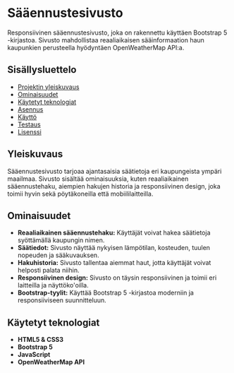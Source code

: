 # Sääennustesivusto

Responsiivinen sääennustesivusto, joka on rakennettu käyttäen Bootstrap 5 -kirjastoa. Sivusto mahdollistaa reaaliaikaisen sääinformaation haun kaupunkien perusteella hyödyntäen OpenWeatherMap API:a.

## Sisällysluettelo

- [Projektin yleiskuvaus](#projektin-yleiskuvaus)
- [Ominaisuudet](#ominaisuudet)
- [Käytetyt teknologiat](#käytetyt-teknologiat)
- [Asennus](#asennus)
- [Käyttö](#käyttö)
- [Testaus](#testaus)
- [Lisenssi](#lisenssi)

## Yleiskuvaus

Sääennustesivusto tarjoaa ajantasaisia säätietoja eri kaupungeista ympäri maailmaa. Sivusto sisältää ominaisuuksia, kuten reaaliaikainen sääennustehaku, aiempien hakujen historia ja responsiivinen design, joka toimii hyvin sekä pöytäkoneilla että mobiililaitteilla.

## Ominaisuudet

- **Reaaliaikainen sääennustehaku:** Käyttäjät voivat hakea säätietoja syöttämällä kaupungin nimen.
- **Säätiedot:** Sivusto näyttää nykyisen lämpötilan, kosteuden, tuulen nopeuden ja sääkuvauksen.
- **Hakuhistoria:** Sivusto tallentaa aiemmat haut, jotta käyttäjät voivat helposti palata niihin.
- **Responsiivinen design:** Sivusto on täysin responsiivinen ja toimii eri laitteilla ja näyttöko'oilla.
- **Bootstrap-tyylit:** Käyttää Bootstrap 5 -kirjastoa moderniin ja responsiiviseen suunnitteluun.

## Käytetyt teknologiat

- **HTML5 & CSS3**
- **Bootstrap 5**
- **JavaScript**
- **OpenWeatherMap API**
